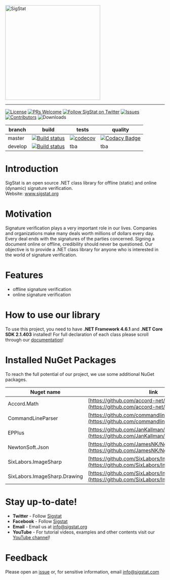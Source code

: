 

<img src="http://sigstat.org/site/resources/sigstat.png" alt="SigStat" width=300/>
<hr>

[![License](https://img.shields.io/badge/license-MIT-blue.svg?style=flat)](https://github.com/sigstat/sigstat/blob/master/LICENSE.md)
[![PRs Welcome](https://img.shields.io/badge/PRs-welcome-brightgreen.svg?style=flat-square)](http://makeapullrequest.com)
[![Follow SigStat on Twitter](https://img.shields.io/badge/twitter-@SigStatOrg-55acee.svg?style=flat-square)](https://twitter.com/sigstatorg)
[![Issues](https://img.shields.io/github/issues/sigstat/sigstat)](https://github.com/sigstat/sigstat/issues)
[![Contributors](https://img.shields.io/github/contributors/sigstat/sigstat)](https://github.com/sigstat/sigstat/graphs/contributors)
![Downloads](https://img.shields.io/github/downloads/sigstat/sigstat/total)


| branch | build | tests | quality |
| --- | --- | --- | --- |
| master | [![Build status](https://ci.appveyor.com/api/projects/status/4om5obpqk6s57rq7/branch/master?svg=true)](https://ci.appveyor.com/project/BenceKovari/sigstat/branch/master) | [![codecov](https://codecov.io/gh/sigstat/sigstat/branch/master/graph/badge.svg)](https://codecov.io/gh/sigstat/sigstat) | [![Codacy Badge](https://api.codacy.com/project/badge/Grade/9ef04a4d496c40eabb38e798930089e6)](https://www.codacy.com/app/SigStat/sigstat?utm_source=github.com&amp;utm_medium=referral&amp;utm_content=sigstat/sigstat&amp;utm_campaign=Badge_Grade) |
| develop | [![Build status](https://ci.appveyor.com/api/projects/status/j82mgj46nvylataj/branch/develop?svg=true)](https://ci.appveyor.com/project/BenceKovari/sigstat-r6b76/branch/develop) | tba| tba |


# Introduction

SigStat is an open source .NET class library for offline (static) and online (dynamic) signature verification.<br>
Website: www.sigstat.org

# Motivation

Signature verification plays a very important role in our lives. Companies and organizations make many deals worth millions of dollars every day. Every deal ends with the signatures of the parties concerned. Signing a document online or offline, credibility should never be questioned. Our objective is to provide a .NET class library for anyone who is interested in the world of signature verification.

# Features


- offline signature verification
- online signature verification

# How to use our library
To use this project, you need to have **.NET Framework 4.6.1** and **.NET Core SDK 2.1.403** installed!
For full declaration of each class please scroll through our [documentation](https://github.com/sigstat/sigstat/tree/master/docs/md)!

# Installed NuGet Packages 

To reach the full potential of our project, we use some additional NuGet packages. 

| Nuget name | link |
| ------ | ------ |
| Accord.Math | [https://github.com/accord-net/framework](https://github.com/accord-net/framework) |
| CommandLineParser | [https://github.com/commandlineparser/commandline](https://github.com/commandlineparser/commandline) |
| EPPlus | [https://github.com/JanKallman/EPPlus](https://github.com/JanKallman/EPPlus) |
| NewtonSoft.Json | [https://github.com/JamesNK/Newtonsoft.Json](https://github.com/JamesNK/Newtonsoft.Json) |
| SixLabors.ImageSharp | [https://github.com/SixLabors/ImageSharp](https://github.com/SixLabors/ImageSharp) |
| SixLabors.ImageSharp.Drawing | [https://github.com/SixLabors/ImageSharp](https://github.com/SixLabors/ImageSharp) |

# Stay up-to-date!

- **Twitter** - Follow [Sigstat](https://twitter.com/sigstatorg)
- **Facebook** - Follow [Sigstat](https://www.facebook.com/sigstat.org)
- **Email** - Email us at [info@sigstat.org](mailto:info@sigstat.org)
- **YouTube** - For tutorial videos, examples and other contents visit our [YouTube channel](https://www.youtube.com/channel/UCsgpfv5o8h9l-tQ1AFD_rOQ)!


# Feedback

Please open an [issue](https://github.com/sigstat/sigstat/issues/new) or, for sensitive information, email info@sigstat.com

